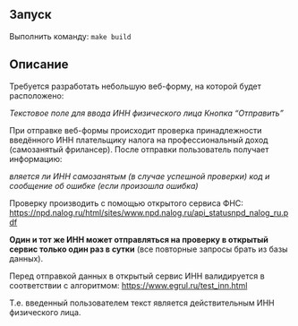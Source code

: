 Запуск
------------

Выполнить команду: `make build`


Описание
-------------

Требуется разработать небольшую веб-форму, на которой будет расположено:

_Текстовое поле для ввода ИНН физического лица
Кнопка “Отправить”_

При отправке веб-формы происходит проверка принадлежности введённого ИНН
плательщику налога на профессиональный доход (самозанятый фрилансер). После
отправки пользователь получает информацию:

_вляется ли ИНН самозанятым (в случае успешной проверки)
код и сообщение об ошибке (если произошла ошибка)_

Проверку производить с помощью открытого сервиса ФНС:
https://npd.nalog.ru/html/sites/www.npd.nalog.ru/api_statusnpd_nalog_ru.pdf

**Один и тот же ИНН может отправляться на проверку в открытый сервис только один
раз в сутки** (все повторные запросы брать из базы данных).

Перед отправкой данных в открытый сервис ИНН валидируется в соответствии с
алгоритмом:
https://www.egrul.ru/test_inn.html

Т.е. введенный пользователем текст является действительным ИНН физического
лица.